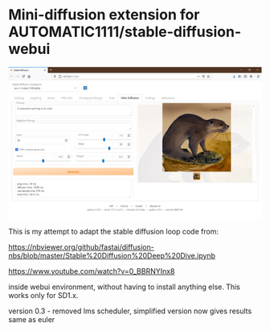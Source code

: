 # Mini-diffusion extension for  AUTOMATIC1111/stable-diffusion-webui

![image](ss01.jpg)

This is my attempt to adapt the stable diffusion loop code from:

https://nbviewer.org/github/fastai/diffusion-nbs/blob/master/Stable%20Diffusion%20Deep%20Dive.ipynb

https://www.youtube.com/watch?v=0_BBRNYInx8

inside webui environment, without having to install anything else. This works only for SD1.x.


version 0.3 - removed lms scheduler, simplified version now gives results same as euler

